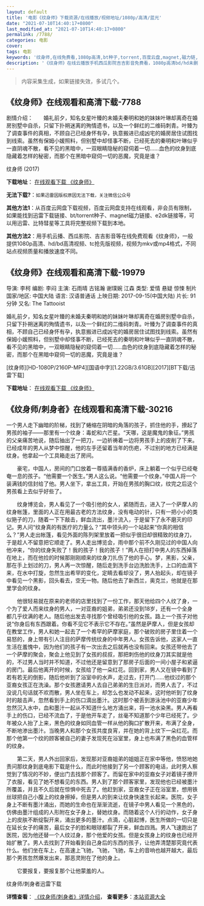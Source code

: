 ```yaml
---
layout: default
title: '电影《纹身师》下载资源/在线播放/视频地址/1080p/高清/蓝光'
date: "2021-07-10T14:40:17+0800"
last_modified_at: "2021-07-10T14:40:17+0800"
permalink: /7788/
categories: 电影
cover:
tags: 电影
keywords: '纹身师,在线免费看,1080p高清,bt种子,torrent,百度云盘,magnet,磁力链,迅雷下载资源'
description: '《纹身师》在线云播放手机西瓜影院吉吉影音免费看，1080p高清bd/hd未删减完整版和tc抢先枪版，mkv/mp4格式，附带bt/torrent种子、magnet/磁力链、百度云盘、网盘资源迅雷下载链接'
---
```


>内容采集生成，如果链接失效，多试几个。


## 《纹身师》在线观看和高清下载-7788

剧情介绍：　　婚礼前夕，知名女星叶臻的未婚夫秦明和她的妹妹叶琳却离奇在婚房别墅中自杀，只留下扑朔迷离的殉情遗书，以及一个鲜红的二维码刺青。叶臻为了调查事件的真相，不顾自己已经身怀有孕，执意搬进已成凶宅的婚房居住试图找到线索。虽然有保姆小媛照料，但别墅中却怪事不断，已经死去的秦明和叶琳似乎一直阴魂不散，看不见的黑暗中，一双眼睛隐秘的窥伺着一切……血色的纹身到底隐藏着怎样的秘密，而那个在黑暗中窥伺一切的恶魔，究竟是谁？


纹身师 (2017)

**下载地址**： [在线观看下载 《纹身师》](https://www.btbtdy.me/btdy/dy12281.html) 


**无法下载?**：`如果迅雷因版权原因无法下载，关注微信公众号 `

**其他方法1**：从百度云网盘下载视频，百度云网盘支持在线观看，非会员有限制，如果能找到迅雷下载链接、bt/torrent种子、magnet磁力链接、e2dk链接等，可以用迅雷、比特彗星等工具将完整视频下载到本地。

**其他方法2**：用手机云播、西瓜影院、吉吉影音等在线免费观看《纹身师》，一般提供1080p高清、hd/bd高清视频、tc抢先版视频，视频为mkv或mp4格式，不同站点视频质量和播放速度不同。


## 《纹身师》在线观看和高清下载-19979

导演: 李柯 编剧: 李闷 主演: 石雨晴 古铭瀚 谢璞婉 江森 类型: 爱情 悬疑 惊悚 制片国家/地区: 中国大陆 语言: 汉语普通话 上映日期: 2017-09-15(中国大陆) 片长: 91分钟 又名: The Tattooist

婚礼前夕，知名女星叶臻的未婚夫秦明和她的妹妹叶琳却离奇在婚房别墅中自杀，只留下扑朔迷离的殉情遗书，以及一个鲜红的二维码刺青。叶臻为了调查事件的真相，不顾自己已经身怀有孕，执意搬进已成凶宅的婚房居住试图找到线索。虽然有保姆小媛照料，但别墅中却怪事不断，已经死去的秦明和叶琳似乎一直阴魂不散，看不见的黑暗中，一双眼睛隐秘的窥伺着一切……血色的纹身到底隐藏着怎样的秘密，而那个在黑暗中窥伺一切的恶魔，究竟是谁？


[纹身师][HD-1080P/2160P-MP4][国语中字][1.22GB/3.61GB][2017][BT下载/迅雷下载]

**下载地址**： [在线观看下载 《纹身师》](https://www.btdx8.com/torrent/wss_2017.html) 


## 《纹身师/刺身者》在线观看和高清下载-30216

一个男人走下幽暗的阶梯，找到了蜷缩在阴暗的角落的孩子，抓住他的手，撩起了男孩的袖子——那里有一个纹身：毒蛇和六芒星。&ldquo;天哪，这是魔鬼的象征。&rdquo;男孩的父亲痛苦地说，随后抽出了一把刀，一边祈祷着一边将男孩手上的皮削了下来。已经成年的男人从梦中惊醒，他的左手还留着当年的伤疤，不过别的地方已经满是纹身。他拿起一个工具箱走出了房间。</p>　　豪宅，中国人，房间的门口放着一尊插满香的香炉，床上躺着一个似乎已经奄奄一息的孩子。&ldquo;他需要一个医生。&rdquo;男人这么说。&ldquo;他需要一个纹身。&rdquo;中国人将一个装满钱的信封给了他。男人坐下，拿出工具，开始在男孩的胸口纹，纹完之后这个男孩看上去似乎好些了。</p>　　纹身博览会，男人看见了一个吸引他的女人，紧随而去，进入了一个萨摩人的纹身帐篷，里面的人正在用最古老的方法纹身，没有电动的针，只有一把小小的类似筢子的刀，随着一下下敲击，鲜血流出，墨汁流入，于是留下了永不磨灭的印记。男人问“纹身真的有医疗的力量么？”其中领头的一个站起来“你真的相信么？&rdquo;男人走出帐篷，看见外面的陈列架里放着一把似乎很旧却很精致的纹身刀，于是趁人不留意把它顺走了。男人走出博览会，雨中那个前不久刚见过的中国人向他冲来，“你的纹身失败了！我的孩子！我的孩子！”两人在扭打中男人的东西掉落在地上，而在他捡的时候那刚刚顺来的纹身刀扎伤了他的手心。梦，黑影，父亲，那在手上划过的刀，男人再一次惊醒，随后走到洗手台边洗脸洗手，上口的血滴下来，在水中打旋，忽然生出希罕的变化，定睛去看却没了，男人抬起头，却在镜子中看见一个黑影，回头看去，空无一物。随后他去了新西兰，奥克兰，他就是在那里学会的纹身。</p>　　他很轻易就在原来的老师的店里找到了一份工作，那天他给四个人纹了身，一个为了爱人而来纹身的男人，一对亚裔的姐弟，弟弟还没到18岁，还有一个全身都几乎纹满的老人。随后他出发去寻找那个曾经吸引他的女孩。路上一个孩子对他说“你身后有东西跟着。你看不见它不表示它不存在。&rdquo;虽然是萨摩人，但是女孩却在教堂工作，男人和她一起去了一个希罕的萨摩家庭，那个破败的房子里住着一个易怒的，身上带有引人注目的萨摩传统纹身的中年男人。女孩告诉他，这家人一直生活在羞愧中，因为他们的孩子有一次出去之后就再也没有回来。女孩还带他去了一个萨摩的聚会，聚会上他见到了女孩的叔叔，那把刺伤他的纹身刀其实就是他的，不过男人当时并不知道，不过他还是留意到了那房子后面的一间小屋子和紧逼的房门。最后他离开的时候，女孩给了他一朵红花。回到家，男人又在镜中看到了若有若无的倒影，随后他听到了浴室中的水声，走过去，打开门&hellip;…他纹过的那个亚裔女孩正在洗澡。那个女孩邀请男人去自己弟弟的生日派对，而男人去了，不过没说几句话就不欢而散，男人坐在车上，却怎么也发动不起来，这时他听到了纹身时的敲击声，忽然看到手上的伤口滴出墨汁。这时那个被丢到游泳池中的亚裔少年忽然沉入水中，血和墨汁一起从不知道什么地方涌出来，将一池水染黑。男人再看手上的伤口，已经不流血了，于是他开车走了，丝毫不知道那个少年已经死了。少年被众人抬了上来，黑色的纹身如同血管一样从他的胸口扩散开来，布满了全身，不断地渗出墨汁。当晚男人和那个女孩共度良宵，并在她的背上纹下一朵红花。而那个他第一个纹的顾客被自己的妻子发现死在浴室里，身上也布满了黑色的血管样的纹身。</p>　　第二天，男人外出回家后，发现那对亚裔姐弟的姐姐正在家中等他，愤怒地她责问那纹身到底电影下载是什么，而此时他接到了另一个顾客的电话，此时男人察觉到了情况的不妙，便出门去找那个顾客了。而留在家中的亚裔女子对着镜子撩开了衣服，看见了她不想看见的东西。男人到了那个顾客家里，发现他也已经被墨汁所覆盖，并且不久后就在惊惧中死去了。他赶到家，亚裔女子正在浴室里，想用铁丝球把自己小腹上的纹身擦掉，但是男人的到来让纹身快速生长起来。医院，女子身上不断有墨汁涌出，而她的生命也在渐渐流逝，在镜子中男人看见一个黑色的，仿佛由墨汁组成的人形附在女子身上，替她纹身。而随着这个人行的动作，女子身上的皮肤不断绽裂开来，涌出更多的墨汁。点滴，心脏起博，医生所做的一切只是在延长女子的痛苦，最后女子的脸和眼球都裂了开来，鲜血四溅。男人飞速跑出了医院，因为他还替一个人纹过身，那个他爱的女孩。但是女孩身上的纹身也已经开始扩散了。男人去找到了开始看到自己身后的东西的孩子，让他弄清楚那究竟代表什么。他们坐在车上，在高速上飞驰，飞驰，飞驰，车上的音响也越开越大，最后那个男孩忽然爆发出来，那恶灵附在了他的身上。</p>　　它要报复，要报复那个让他蒙羞的人。</p>


纹身师/刺身者迅雷下载

**详情查看**： [《纹身师/刺身者》详情介绍](/movie/30216/)， **查看更多**：[本站资源大全](/movie/t/all/)

